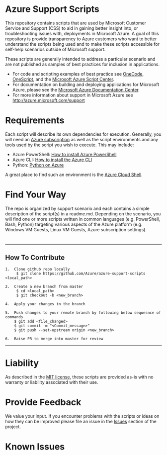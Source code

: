 # Azure Support Scripts

This repository contains scripts that are used by Microsoft Customer Service and Support (CSS) to aid in gaining better insight into, or troubleshooting issues with, deployments in Microsoft Azure. A goal of this repository is provide transparency to Azure customers who want to better understand the scripts being used and to make these scripts accessible for self-help scenarios outside of Microsoft support.

These scripts are generally intended to address a particular scenario and are not published as samples of best practices for inclusion in applications.

* For code and scripting examples of best practice see [OneCode](https://learn.microsoft.com/samples/browse/?expanded=azure&products=azure-resource-manager), [OneScript](https://learn.microsoft.com/shows/onescript), and the [Microsoft Azure Script Center](https://azure.microsoft.com/en-us/documentation/scripts).
* For documentation on building and deploying applications for Microsoft Azure, please see the [Microsoft Azure Documentation Center](https://learn.microsoft.com/azure).
* For more information about support in Microsoft Azure see http://azure.microsoft.com/support

# 

# Requirements

Each script will describe its own dependencies for execution. Generally, you will need an [Azure subscription](https://azure.microsoft.com/pricing) as well as the script environments and any tools used by the script you wish to execute. This may include:

* Azure PowerShell: [How to install Azure PowerShell](https://learn.microsoft.com//powershell/azure/install-azure-powershell)
* Azure CLI: [How to install the Azure CLI](https://learn.microsoft.com/cli/azure/install-azure-cli)
* Python: [Python on Azure](https://azure.microsoft.com/resources/developers/python)

A great place to find such an environment is the [Azure Cloud Shell](https://aka.ms/cloudshell).

# 

# Find Your Way

The repo is organized by support scenario and each contains a simple description of the script(s) in a readme.md. Depending on the scenario, you will find one or more scripts written in common languages (e.g. PowerShell, Bash, Python) targeting various aspects of the Azure platform (e.g. Windows VM Guests, Linux VM Guests, Azure subscription settings).

# 

-----

## How To Contribute


	1.	Clone github repo locally
		 $ git clone https://github.com/Azure/azure-support-scripts <local_path>
	
	2.	Create a new branch from master
		 $ cd <local_path>
		 $ git checkout -b <new_branch>

	4.	Apply your changes in the branch

	5.	Push changes to your remote branch by following below sequesnce of commands
		$ git add <file_changed>
		$ git commit -m "<Commit_message>"
		$ git push --set-upstream origin <new_branch> 

	6.	Raise PR to merge into master for review

-----

# 

# Liability

As described in the [MIT license](LICENSE.txt), these scripts are provided as-is with no warranty or liability associated with their use.

# 

# Provide Feedback

We value your input. If you encounter problems with the scripts or ideas on how they can be improved please file an issue in the [Issues](https://github.com/Azure/azure-support-scripts/issues) section of the project.

# 

# Known Issues

